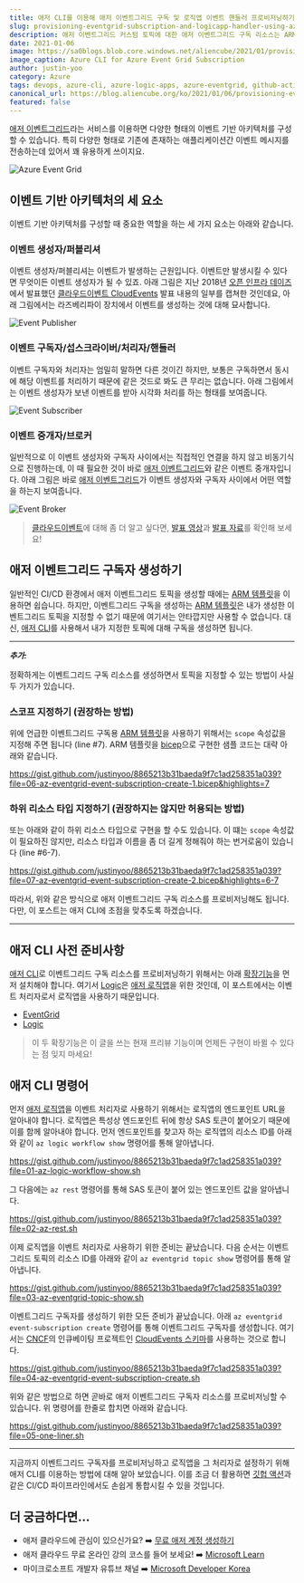 ```yaml
---
title: 애저 CLI를 이용해 애저 이벤트그리드 구독 및 로직앱 이벤트 핸들러 프로비저닝하기
slug: provisioning-eventgrid-subscription-and-logicapp-handler-using-azure-cli
description: 애저 이벤트그리드 커스텀 토픽에 대한 애저 이벤트그리드 구독 리소스는 ARM 템플릿을 통해 프로비저닝 할 수 없습니다. 이 포스트는 애저 CLI를 이용해서 이 애저 이벤트그리드 구독과 로직앱 이벤트 핸들러를 별다른 외부 입력값 없이 자동으로 프로비저닝하는 방법에 대해 알아봅니다.
date: 2021-01-06
image: https://sa0blogs.blob.core.windows.net/aliencube/2021/01/provisioning-eventgrid-subscription-and-logicapp-handler-using-azure-cli-00.png
image_caption: Azure CLI for Azure Event Grid Subscription
author: justin-yoo
category: Azure
tags: devops, azure-cli, azure-logic-apps, azure-eventgrid, github-actions
canonical_url: https://blog.aliencube.org/ko/2021/01/06/provisioning-eventgrid-subscription-and-logicapp-handler-using-azure-cli/
featured: false
---
```


[애저 이벤트그리드][az evtgrd]라는 서비스를 이용하면 다양한 형태의 이벤트 기반 아키텍처를 구성할 수 있습니다. 특히 다양한 형태로 기존에 존재하는 애플리케이션간 이벤트 메시지를 전송하는데 있어서 꽤 유용하게 쓰이지요.

![Azure Event Grid][image-01]


## 이벤트 기반 아키텍처의 세 요소 ##

이벤트 기반 아키텍처를 구성할 때 중요한 역할을 하는 세 가지 요소는 아래와 같습니다.


### 이벤트 생성자/퍼블리셔 ###

이벤트 생성자/퍼블리셔는 이벤트가 발생하는 근원입니다. 이벤트만 발생시킬 수 있다면 무엇이든 이벤트 생성자가 될 수 있죠. 아래 그림은 지난 2018년 [오픈 인프라 데이즈][oid]에서 발표했던 [클라우드이벤트 CloudEvents][oid ce] 발표 내용의 일부를 캡쳐한 것인데요, 아래 그림에서는 라즈베리파이 장치에서 이벤트를 생성하는 것에 대해 묘사합니다.

![Event Publisher][image-02]


### 이벤트 구독자/섭스크라이버/처리자/핸들러 ###

이벤트 구독자와 처리자는 엄밀히 말하면 다른 것이긴 하지만, 보통은 구독하면서 동시에 해당 이벤트를 처리하기 때문에 같은 것드로 봐도 큰 무리는 없습니다. 아래 그림에서는 이벤트 생성자가 보낸 이벤트를 받아 시각화 처리를 하는 형태를 보여줍니다.

![Event Subscriber][image-03]


### 이벤트 중개자/브로커 ###

일반적으로 이 이벤트 생성자와 구독자 사이에서는 직접적인 연결을 하지 않고 비동기식으로 진행하는데, 이 때 필요한 것이 바로 [애저 이벤트그리드][az evtgrd]와 같은 이벤트 중개자입니다. 아래 그림은 바로 [애저 이벤트그리드][az evtgrd]가 이벤트 생성자와 구독자 사이에서 어떤 역할을 하는지 보여줍니다.

![Event Broker][image-04]

> [클라우드이벤트][ce]에 대해 좀 더 알고 싶다면, [발표 영상][oid yt]과 [발표 자료][oid ss]를 확인해 보세요!


## 애저 이벤트그리드 구독자 생성하기 ##

일반적인 CI/CD 환경에서 애저 이벤트그리드 토픽을 생성할 때에는 [ARM 템플릿][az evtgrd arm topic]을 이용하면 쉽습니다. 하지만, 이벤트그리드 구독을 생성하는 [ARM 템플릿][az evtgrd arm sub]은 내가 생성한 이벤트그리드 토픽을 지정할 수 없기 때문에 여기서는 안타깝지만 사용할 수 없습니다. 대신, [애저 CLI][az cli]를 사용해서 내가 지정한 토픽에 대해 구독을 생성하면 됩니다.

---

***추가:***

정확하게는 이벤트그리드 구독 리소스를 생성하면서 토픽을 지정할 수 있는 방법이 사실 두 가지가 있습니다.

### 스코프 지정하기 (권장하는 방법) ###

위에 언급한 이벤트그리드 구독용 [ARM 템플릿][az evtgrd arm sub]을 사용하기 위해서는 `scope` 속성값을 지정해 주면 됩니다 (line #7). ARM 템플릿을 [bicep][az bicep]으로 구현한 샘플 코드는 대략 아래와 같습니다.

https://gist.github.com/justinyoo/8865213b31baeda9f7c1ad258351a039?file=06-az-eventgrid-event-subscription-create-1.bicep&highlights=7


### 하위 리소스 타입 지정하기 (권장하지는 않지만 허용되는 방법) ###

또는 아래와 같이 하위 리소스 타입으로 구현을 할 수도 있습니다. 이 떄는 `scope` 속성값이 필요하진 않지만, 리소스 타입과 이름을 좀 더 길게 정해줘야 하는 번거로움이 있습니다 (line #6-7).

https://gist.github.com/justinyoo/8865213b31baeda9f7c1ad258351a039?file=07-az-eventgrid-event-subscription-create-2.bicep&highlights=6-7

따라서, 위와 같은 방식으로 애저 이벤트그리드 구독 리소스를 프로비저닝해도 됩니다. 다만, 이 포스트는 애저 CLI에 초점을 맞추도록 하겠습니다.

---


## 애저 CLI 사전 준비사항 ##

[애저 CLI][az cli]로 이벤트그리드 구독 리소스를 프로비저닝하기 위해서는 아래 [확장기능][az cli extensions]을 먼저 설치해야 합니다. 여기서 [Logic][az cli extensions logic]은 [애저 로직앱][az logapp]을 위한 것인데, 이 포스트에서는 이벤트 처리자로서 로직앱을 사용하기 때문입니다.

* [EventGrid][az cli extensions eventgrid]
* [Logic][az cli extensions logic]

> 이 두 확장기능은 이 글을 쓰는 현재 프리뷰 기능이며 언제든 구현이 바뀔 수 있다는 점 잊지 마세요!


## 애저 CLI 명령어 ##

먼저 [애저 로직앱][az logapp]을 이벤트 처리자로 사용하기 위해서는 로직앱의 엔드포인트 URL을 알아내야 합니다. 로직앱은 특성상 엔드포인트 뒤에 항상 SAS 토큰이 붙어오기 때문에 이를 함께 알아내야 합니다. 먼저 엔드포인트를 찾고자 하는 로직앱의 리소스 ID를 아래와 같이 `az logic workflow show` 명령어를 통해 알아냅니다.

https://gist.github.com/justinyoo/8865213b31baeda9f7c1ad258351a039?file=01-az-logic-workflow-show.sh

그 다음에는 `az rest` 명령어를 통해 SAS 토큰이 붙어 있는 엔드포인트 값을 알아냅니다.

https://gist.github.com/justinyoo/8865213b31baeda9f7c1ad258351a039?file=02-az-rest.sh

이제 로직앱을 이벤트 처리자로 사용하기 위한 준비는 끝났습니다. 다음 순서는 이벤트그리드 토픽의 리소스 ID를 아래와 같이 `az eventgrid topic show` 명령어를 통해 알아냅니다.

https://gist.github.com/justinyoo/8865213b31baeda9f7c1ad258351a039?file=03-az-eventgrid-topic-show.sh

이벤트그리드 구독자를 생성하기 위한 모든 준비가 끝났습니다. 아래 `az eventgrid event-subscription create` 명령어를 통해 이벤트그리드 구독자를 생성합니다. 여기서는 [CNCF][cncf]의 인큐베이팅 프로젝트인 [CloudEvents 스키마][ce]를 사용하는 것으로 합니다.

https://gist.github.com/justinyoo/8865213b31baeda9f7c1ad258351a039?file=04-az-eventgrid-event-subscription-create.sh

위와 같은 방법으로 하면 곧바로 애저 이벤트그리드 구독자 리소스를 프로비저닝할 수 있습니다. 위 명령어를 한줄로 합치면 아래와 같습니다.

https://gist.github.com/justinyoo/8865213b31baeda9f7c1ad258351a039?file=05-one-liner.sh

---

지금까지 이벤트그리드 구독자를 프로비저닝하고 로직앱을 그 처리자로 설정하기 위해 애저 CLI를 이용하는 방법에 대해 알아 보았습니다. 이를 조금 더 활용하면 [깃헙 액션][gh actions]과 같은 CI/CD 파이프라인에서도 손쉽게 통합시킬 수 있을 것입니다.


## 더 궁금하다면... ##

* 애저 클라우드에 관심이 있으신가요? ➡️ [무료 애저 계정 생성하기][az account free]
* 애저 클라우드 무료 온라인 강의 코스를 들어 보세요! ➡️ [Microsoft Learn][ms learn]
* 마이크로소프트 개발자 유튜브 채널 ➡️ [Microsoft Developer Korea][yt msdevkr]


[image-01]: https://docs.microsoft.com/ko-kr/azure/event-grid/media/overview/functional-model.png?WT.mc_id=devops-12244-juyoo
[image-02]: https://sa0blogs.blob.core.windows.net/aliencube/2021/01/provisioning-eventgrid-subscription-and-logicapp-handler-using-azure-cli-02.png
[image-03]: https://sa0blogs.blob.core.windows.net/aliencube/2021/01/provisioning-eventgrid-subscription-and-logicapp-handler-using-azure-cli-03.png
[image-04]: https://sa0blogs.blob.core.windows.net/aliencube/2021/01/provisioning-eventgrid-subscription-and-logicapp-handler-using-azure-cli-04.png

[az account free]: https://azure.microsoft.com/ko-kr/free/?WT.mc_id=devops-12244-juyoo
[ms learn]: https://docs.microsoft.com/ko-kr/learn/?WT.mc_id=devops-12244-juyoo
[yt msdevkr]: https://www.youtube.com/channel/UCdgR-b2t7Byu_UGrHnu-T0g

[az cli]: https://docs.microsoft.com/ko-kr/cli/azure/what-is-azure-cli?WT.mc_id=devops-12244-juyoo
[az cli extensions]: https://docs.microsoft.com/ko-kr/cli/azure/azure-cli-extensions-list?WT.mc_id=devops-12244-juyoo
[az cli extensions eventgrid]: https://github.com/Azure/azure-cli-extensions/tree/master/src/eventgrid
[az cli extensions logic]: https://github.com/Azure/azure-cli-extensions/tree/master/src/logic

[az bicep]: https://github.com/Azure/bicep

[az logapp]: https://docs.microsoft.com/ko-kr/azure/logic-apps/logic-apps-overview?WT.mc_id=devops-12244-juyoo

[az evtgrd]: https://docs.microsoft.com/ko-kr/azure/event-grid/overview?WT.mc_id=devops-12244-juyoo
[az evtgrd arm topic]: https://docs.microsoft.com/ko-kr/azure/templates/microsoft.eventgrid/topics?WT.mc_id=devops-12244-juyoo
[az evtgrd arm sub]: https://docs.microsoft.com/ko-kr/azure/templates/microsoft.eventgrid/eventsubscriptions?WT.mc_id=devops-12244-juyoo

[oid]: https://event.openinfradays.kr/2018/about/
[oid ce]: https://event.openinfradays.kr/2018/session1/track_4_0
[oid yt]: https://youtu.be/h2_ZNTXwlVc
[oid ss]: https://www.slideshare.net/openstack_kr/openinfra-days-korea-2018-track-4-cloudevents

[cncf]: https://www.cncf.io/
[ce]: https://cloudevents.io/

[gh actions]: https://docs.github.com/en/free-pro-team@latest/actions

